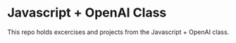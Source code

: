 # Javascript + OpenAI Class

This repo holds excercises and projects from the Javascript + OpenAI class.
